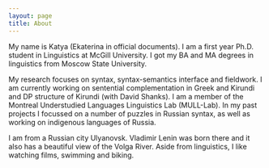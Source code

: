 ```yaml
---
layout: page
title: About
---
```


My name is Katya (Ekaterina in official documents). I am a first year Ph.D. student in Linguistics at McGill University. I got my BA and MA degrees in linguistics from Moscow State University. 

My research focuses on syntax, syntax-semantics interface and fieldwork. I am currently working on sentential complementation in Greek and Kirundi and DP structure of Kirundi (with David Shanks). I am a member of the Montreal Understudied Languages Linguistics Lab (MULL-Lab). In my past projects I focussed on a number of puzzles in Russian syntax, as well as working on indigenous languages of Russia. 

I am from a Russian city Ulyanovsk. Vladimir Lenin was born there and it also has a beautiful view of the Volga River. Aside from linguistics, I like watching films, swimming and biking. 